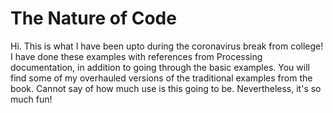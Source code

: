 # The Nature of Code
Hi. This is what I have been upto during the coronavirus break from college!
I have done these examples with references from Processing documentation, in addition to going through the basic examples.
You will find some of my overhauled versions of the traditional examples from the book.
Cannot say of how much use is this going to be. Nevertheless, it's so much fun!
